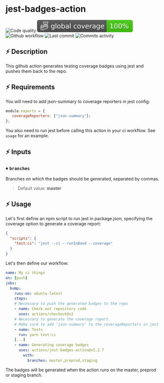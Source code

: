 # jest-badges-action

![Code quality](https://img.shields.io/codefactor/grade/github/jpb06/jest-badges-action?logo=codefactor)
![Total coverage](./badges/coverage-global%20coverage.svg)
![Github workflow](https://img.shields.io/github/workflow/status/jpb06/jest-badges-action/checks?label=last%20workflow&logo=github-actions)
![Last commit](https://img.shields.io/github/last-commit/jpb06/jest-badges-action?logo=git)
![Commits activity](https://img.shields.io/github/commit-activity/m/jpb06/jest-badges-action?logo=github)

## :zap: Description

This github action generates testing coverage badges using jest and pushes them back to the repo.

## :zap: Requirements

You will need to add json-summary to coverage reporters in jest config:

```javascript
module.exports = {
   coverageReporters: ["json-summary"];
};
```

You also need to run jest before calling this action in your ci workflow. See `usage` for an example.

## :zap: Inputs

### :diamonds: `branches`

Branches on which the badges should be generated, separated by commas.

> Default value: **master**

## :zap: Usage

Let's first define an npm script to run jest in package.json, specifying the coverage option to generate a coverage report:

```json
{
  "scripts": {
    "test:ci": "jest --ci --runInBand --coverage"
  }
}
```

Let's then define our workflow:

```yaml
name: My ci things
on: [push]
jobs:
  bump:
    runs-on: ubuntu-latest
    steps:
    # Necessary to push the generated badges to the repo
    - name: Check out repository code
      uses: actions/checkout@v2
    # Necessary to generate the coverage report.
    # Make sure to add 'json-summary' to the coverageReporters in jest options
    - name: Tests
      run: yarn test:ci
    [...]
    - name: Generating coverage badges
      uses: actions/jest-badges-action@v1.2.7
        with:
          branches: master,preprod,staging

```

The badges will be generated when the action runs on the master, preprod or staging branch.

